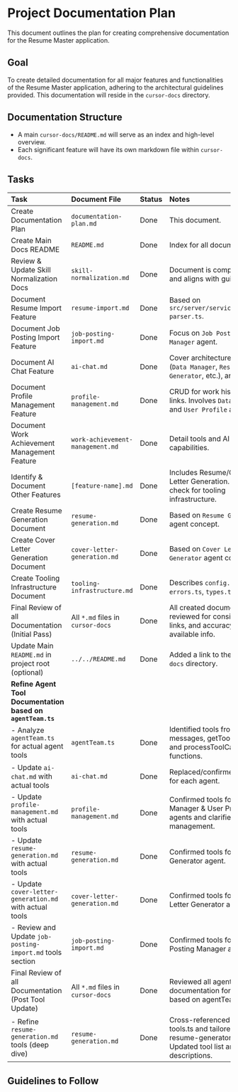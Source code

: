 # Project Documentation Plan

This document outlines the plan for creating comprehensive documentation for the Resume Master application.

## Goal

To create detailed documentation for all major features and functionalities of the Resume Master application, adhering to the architectural guidelines provided. This documentation will reside in the `cursor-docs` directory.

## Documentation Structure

- A main `cursor-docs/README.md` will serve as an index and high-level overview.
- Each significant feature will have its own markdown file within `cursor-docs`.

## Tasks

| Task                                                        | Document File                     | Status | Notes                                                                                                |
| :---------------------------------------------------------- | :-------------------------------- | :----- | :--------------------------------------------------------------------------------------------------- |
| Create Documentation Plan                                   | `documentation-plan.md`           | Done   | This document.                                                                                       |
| Create Main Docs README                                     | `README.md`                       | Done   | Index for all documentation.                                                                         |
| Review & Update Skill Normalization Docs                    | `skill-normalization.md`          | Done   | Document is comprehensive and aligns with guidelines.                                                |
| Document Resume Import Feature                              | `resume-import.md`                | Done   | Based on `src/server/services/resume-parser.ts`.                                                     |
| Document Job Posting Import Feature                         | `job-posting-import.md`           | Done   | Focus on `Job Posting Manager` agent.                                                                |
| Document AI Chat Feature                                    | `ai-chat.md`                      | Done   | Cover architecture, agents (`Data Manager`, `Resume Generator`, etc.), and tools.                    |
| Document Profile Management Feature                         | `profile-management.md`           | Done   | CRUD for work history, skills, links. Involves `Data Manager` and `User Profile` agents.             |
| Document Work Achievement Management Feature                | `work-achievement-management.md`  | Done   | Detail tools and AI merging capabilities.                                                            |
| Identify & Document Other Features                          | `[feature-name].md`               | Done   | Includes Resume/Cover Letter Generation. Further check for tooling infrastructure.                   |
| Create Resume Generation Document                           | `resume-generation.md`            | Done   | Based on `Resume Generator` agent concept.                                                           |
| Create Cover Letter Generation Document                     | `cover-letter-generation.md`      | Done   | Based on `Cover Letter Generator` agent concept.                                                     |
| Create Tooling Infrastructure Document                      | `tooling-infrastructure.md`       | Done   | Describes `config.ts`, `errors.ts`, `types.ts`.                                                      |
| Final Review of all Documentation (Initial Pass)            | All `*.md` files in `cursor-docs` | Done   | All created documents reviewed for consistency, links, and accuracy based on available info.         |
| Update Main `README.md` in project root (optional)          | `../../README.md`                 | Done   | Added a link to the `cursor-docs` directory.                                                         |
| **Refine Agent Tool Documentation based on `agentTeam.ts`** |                                   |        |                                                                                                      |
| - Analyze `agentTeam.ts` for actual agent tools             | `agentTeam.ts`                    | Done   | Identified tools from system messages, getTools calls, and processToolCalls functions.               |
| - Update `ai-chat.md` with actual tools                     | `ai-chat.md`                      | Done   | Replaced/confirmed tool lists for each agent.                                                        |
| - Update `profile-management.md` with actual tools          | `profile-management.md`           | Done   | Confirmed tools for Data Manager & User Profile agents and clarified section management.             |
| - Update `resume-generation.md` with actual tools           | `resume-generation.md`            | Done   | Confirmed tools for Resume Generator agent.                                                          |
| - Update `cover-letter-generation.md` with actual tools     | `cover-letter-generation.md`      | Done   | Confirmed tools for Cover Letter Generator agent.                                                    |
| - Review and Update `job-posting-import.md` tools section   | `job-posting-import.md`           | Done   | Confirmed tools for Job Posting Manager agent.                                                       |
| Final Review of all Documentation (Post Tool Update)        | All `*.md` files in `cursor-docs` | Done   | Reviewed all agent tool documentation for accuracy based on agentTeam.ts.                            |
| - Refine `resume-generation.md` tools (deep dive)           | `resume-generation.md`            | Done   | Cross-referenced with tools.ts and tailored-resume-generator.ts. Updated tool list and descriptions. |

## Guidelines to Follow

